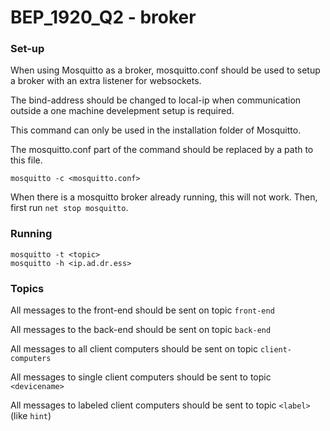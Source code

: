 # BEP_1920_Q2 - broker


### Set-up
When using Mosquitto as a broker, mosquitto.conf should be used to setup a broker with an extra listener for websockets.
 
The bind-address should be changed to local-ip when communication outside a one machine develepment setup is required. 

This command can only be used in the installation folder of Mosquitto. 

The mosquitto.conf part of the command should be replaced by a path to this file.


```
mosquitto -c <mosquitto.conf>
```

When there is a mosquitto broker already running, this will not work. Then, first run `net stop mosquitto`.

### Running
```
mosquitto -t <topic>
mosquitto -h <ip.ad.dr.ess>
```

### Topics

All messages to the front-end should be sent on topic `front-end`

All messages to the back-end should be sent on topic `back-end`

All messages to all client computers should be sent on topic `client-computers`

All messages to single client computers should be sent to topic `<devicename>`

All messages to labeled client computers should be sent to topic `<label>` (like `hint`)
